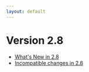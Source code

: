 ```yaml
---
layout: default
---
```

Version 2.8
===========

- [What's New in 2.8](release-notes-new-features28.html)
- [Incompatible changes in 2.8](release-notes-upgrading-changes28.html)
